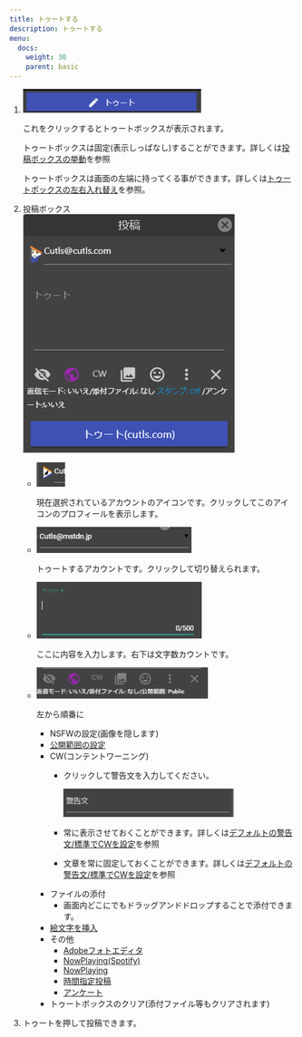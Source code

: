 ```yaml
---
title: トゥートする
description: トゥートする
menu:
  docs:
    weight: 30
    parent: basic
---
```


1. ![toot1](https://raw.githubusercontent.com/cutls/TheDeskDocs/master/media/toot1.png)

   これをクリックするとトゥートボックスが表示されます。

   トゥートボックスは固定\(表示しっぱなし\)することができます。詳しくは[投稿ボックスの挙動](https://docs.thedesk.top/settings/post/postbox)を参照

   トゥートボックスは画面の左端に持ってくる事ができます。詳しくは[トゥートボックスの左右入れ替え](https://docs.thedesk.top/tool/reverse)を参照。

2. 投稿ボックス  
![toot3](https://raw.githubusercontent.com/cutls/TheDeskDocs/master/media/toot3.png)
   * ![toot4](https://raw.githubusercontent.com/cutls/TheDeskDocs/master/media/toot4.png)

     現在選択されているアカウントのアイコンです。クリックしてこのアイコンのプロフィールを表示します。

   * ![toot5](https://raw.githubusercontent.com/cutls/TheDeskDocs/master/media/toot5.png)

     トゥートするアカウントです。クリックして切り替えられます。

   * ![toot6](https://raw.githubusercontent.com/cutls/TheDeskDocs/master/media/toot6.png)

     ここに内容を入力します。右下は文字数カウントです。

   * ![toot7](https://raw.githubusercontent.com/cutls/TheDeskDocs/master/media/toot7.png)

     左から順番に

     * NSFWの設定\(画像を隠します\)
     * [公開範囲の設定](https://docs.thedesk.top/post/privacy)
     * CW\(コンテントワーニング\)
       * クリックして警告文を入力してください。

         ![toot8](https://raw.githubusercontent.com/cutls/TheDeskDocs/master/media/toot8.png)

       * 常に表示させておくことができます。詳しくは[デフォルトの警告文/標準でCWを設定](https://docs.thedesk.top/settings/post/cw)を参照
       * 文章を常に固定しておくことができます。詳しくは[デフォルトの警告文/標準でCWを設定](https://docs.thedesk.top/settings/post/cw)を参照 
     * ファイルの添付
       * 画面内どこにでもドラッグアンドドロップすることで添付できます。
     * [絵文字を挿入](https://docs.thedesk.top/post/emoji)
     * その他
       * [Adobeフォトエディタ](https://docs.thedesk.top/post/adobe)
       * [NowPlaying(Spotify)](https://docs.thedesk.top/post/nowplaying)
       * [NowPlaying](https://docs.thedesk.top/post/native-nowplaying)
       * [時間指定投稿](https://docs.thedesk.top/post/scheduled)
       * [アンケート](https://docs.thedesk.top/post/poll)
     * トゥートボックスのクリア\(添付ファイル等もクリアされます\)
3. トゥートを押して投稿できます。

